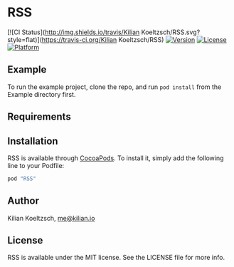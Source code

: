 # RSS

[![CI Status](http://img.shields.io/travis/Kilian Koeltzsch/RSS.svg?style=flat)](https://travis-ci.org/Kilian Koeltzsch/RSS)
[![Version](https://img.shields.io/cocoapods/v/RSS.svg?style=flat)](http://cocoapods.org/pods/RSS)
[![License](https://img.shields.io/cocoapods/l/RSS.svg?style=flat)](http://cocoapods.org/pods/RSS)
[![Platform](https://img.shields.io/cocoapods/p/RSS.svg?style=flat)](http://cocoapods.org/pods/RSS)

## Example

To run the example project, clone the repo, and run `pod install` from the Example directory first.

## Requirements

## Installation

RSS is available through [CocoaPods](http://cocoapods.org). To install
it, simply add the following line to your Podfile:

```ruby
pod "RSS"
```

## Author

Kilian Koeltzsch, me@kilian.io

## License

RSS is available under the MIT license. See the LICENSE file for more info.
